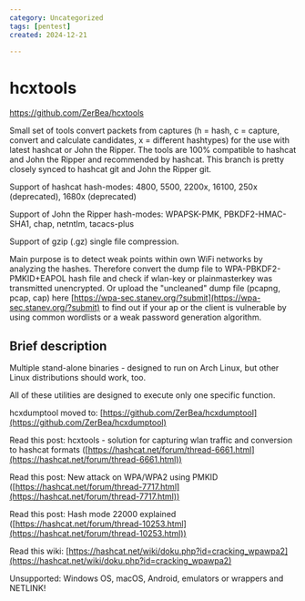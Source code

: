 ```yaml
---
category: Uncategorized
tags: [pentest]
created: 2024-12-21

---
```

# hcxtools

https://github.com/ZerBea/hcxtools

Small set of tools convert packets from captures (h = hash, c = capture, convert and calculate candidates, x = different hashtypes) for the use with latest hashcat or John the Ripper. The tools are 100% compatible to hashcat and John the Ripper and recommended by hashcat. This branch is pretty closely synced to hashcat git and John the Ripper git.

Support of hashcat hash-modes: 4800, 5500, 2200x, 16100, 250x (deprecated), 1680x (deprecated)

Support of John the Ripper hash-modes: WPAPSK-PMK, PBKDF2-HMAC-SHA1, chap, netntlm, tacacs-plus

Support of gzip (.gz) single file compression.

Main purpose is to detect weak points within own WiFi networks by analyzing the hashes. Therefore convert the dump file to WPA-PBKDF2-PMKID+EAPOL hash file and check if wlan-key or plainmasterkey was transmitted unencrypted. Or upload the "uncleaned" dump file (pcapng, pcap, cap) here [https://wpa-sec.stanev.org/?submit](https://wpa-sec.stanev.org/?submit) to find out if your ap or the client is vulnerable by using common wordlists or a weak password generation algorithm.

## [](https://github.com/ZerBea/hcxtools#brief-description)Brief description

Multiple stand-alone binaries - designed to run on Arch Linux, but other Linux distributions should work, too.

All of these utilities are designed to execute only one specific function.

hcxdumptool moved to: [https://github.com/ZerBea/hcxdumptool](https://github.com/ZerBea/hcxdumptool)

Read this post: hcxtools - solution for capturing wlan traffic and conversion to hashcat formats ([https://hashcat.net/forum/thread-6661.html](https://hashcat.net/forum/thread-6661.html))

Read this post: New attack on WPA/WPA2 using PMKID ([https://hashcat.net/forum/thread-7717.html](https://hashcat.net/forum/thread-7717.html))

Read this post: Hash mode 22000 explained ([https://hashcat.net/forum/thread-10253.html](https://hashcat.net/forum/thread-10253.html))

Read this wiki: [https://hashcat.net/wiki/doku.php?id=cracking_wpawpa2](https://hashcat.net/wiki/doku.php?id=cracking_wpawpa2)

Unsupported: Windows OS, macOS, Android, emulators or wrappers and NETLINK!